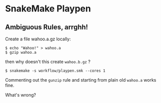 # SnakeMake Playpen

## Ambiguous Rules, arrghh!

Create a file wahoo.a.gz locally:

```
$ echo "Wahoo!" > wahoo.a
$ gzip wahoo.a
```

then why doesn't this create `wahoo.b.gz` ?

```
$ snakemake -s workflow/playpen.smk --cores 1
```

Commenting out the `gunzip` rule and starting from plain old `wahoo.a` works fine.

What's wrong?
